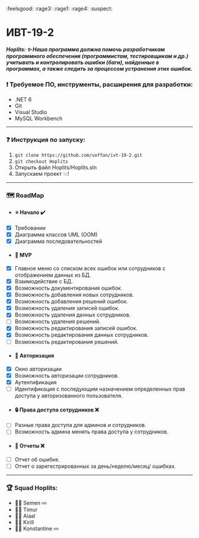 :feelsgood: :rage3: :rage1: :rage4: :suspect:
# ИВТ-19-2 

#### _Hoplits: :sparkles: Наша программа должна помочь разработчикам программного обеспечения (программистам, тестировщикам и др.) учитывать и контролировать ошибки (баги), найденные в программах, а также следить за процессом устранения этих ошибок._

### :exclamation: Требуемое ПО, инструменты, расширения для разработки:
- .NET 6
- Git
- Visual Studio
- MySQL Workbench

-------------
### :question: Инструкция по запуску: 
1. `git clone https://github.com/voffan/ivt-19-2.git`
2. `git checkout Hoplits`
3. Открыть файл Hoplits/Hoplits.sln
4. Запускаем проект :boom:!
-------------
### :world_map: RoadMap
* #### :star: Начало :heavy_check_mark:
- [x] Требовании
- [x] Диаграмма классов UML (OOM)
- [x] Диаграмма последовательностей
* #### :crown: MVP
- [x] Главное меню со списком всех ошибок или сотрудников с отображением данных из БД.
- [x] Взаимодействие с БД.
- [x] Возможность документирования ошибок.
- [x] Возможность добавления новых сотрудников.
- [x] Возможность добавления решений ошибок.
- [x] Возможность удаления записей ошибок.
- [x] Возможность удаления данных сотрудников.
- [ ] Возможность удаления решений.
- [x] Возможность редактирования записей ошибок.
- [x] Возможность редактирования данных сотрудников.
- [ ] Возможность редактирования решений.
* #### :key: Авторизация
- [x] Окно авторизации
- [x] Возможность авторизации сотрудников.
- [x] Аутентификация
- [ ] Идентификация с последующим назначением определенных прав доступа у авторизованного пользователя.
* #### :lock: Права доступа сотрудников :x:
- [ ] Разные права доступа для админов и сотрудников.
- [ ] Возможность админа менять права доступа у сотрудников.
* #### :page_facing_up: Отчеты :x:
- [ ] Отчет об ошибке.
- [ ] Отчет о зарегестрированных за день/неделю/месяц/ ошибках.

-------------
### :trophy: Squad Hoplits:
* :superhero_man: Semen :zzz:
* :superhero_man: Timur
* :superhero_man: Aiaal
* :superhero_man: Kirill 
* :superhero_man: Konstantine :zzz:
